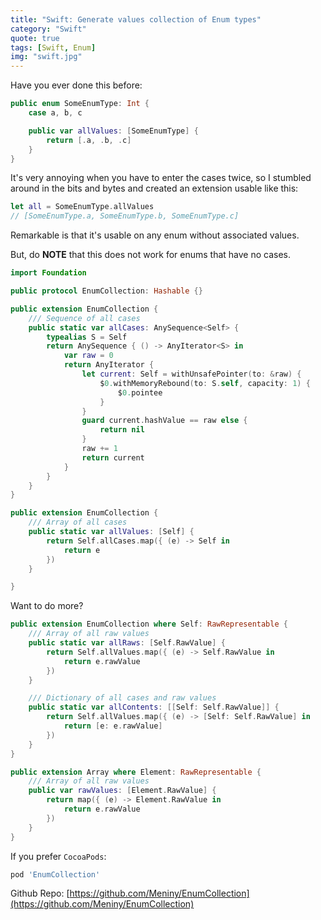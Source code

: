 ```yaml
---
title: "Swift: Generate values collection of Enum types"
category: "Swift"
quote: true
tags: [Swift, Enum]
img: "swift.jpg"
---
```

Have you ever done this before:

```swift
public enum SomeEnumType: Int {
    case a, b, c

    public var allValues: [SomeEnumType] {
        return [.a, .b, .c]
    }
}
```

It's very annoying when you have to enter the cases twice, so I stumbled around in the bits and bytes and created an extension usable like this:

```swift
let all = SomeEnumType.allValues
// [SomeEnumType.a, SomeEnumType.b, SomeEnumType.c]
```

Remarkable is that it's usable on any enum without associated values.

But, do **NOTE** that this does not work for enums that have no cases.

```swift
import Foundation

public protocol EnumCollection: Hashable {}

public extension EnumCollection {
    /// Sequence of all cases
    public static var allCases: AnySequence<Self> {
        typealias S = Self
        return AnySequence { () -> AnyIterator<S> in
            var raw = 0
            return AnyIterator {
                let current: Self = withUnsafePointer(to: &raw) {
                    $0.withMemoryRebound(to: S.self, capacity: 1) {
                        $0.pointee
                    }
                }
                guard current.hashValue == raw else {
                    return nil
                }
                raw += 1
                return current
            }
        }
    }
}

public extension EnumCollection {
    /// Array of all cases
    public static var allValues: [Self] {
        return Self.allCases.map({ (e) -> Self in
            return e
        })
    }

}
```

Want to do more?

```swift
public extension EnumCollection where Self: RawRepresentable {
    /// Array of all raw values
    public static var allRaws: [Self.RawValue] {
        return Self.allValues.map({ (e) -> Self.RawValue in
            return e.rawValue
        })
    }

    /// Dictionary of all cases and raw values
    public static var allContents: [[Self: Self.RawValue]] {
        return Self.allValues.map({ (e) -> [Self: Self.RawValue] in
            return [e: e.rawValue]
        })
    }
}

public extension Array where Element: RawRepresentable {
    /// Array of all raw values
    public var rawValues: [Element.RawValue] {
        return map({ (e) -> Element.RawValue in
            return e.rawValue
        })
    }
}
```

If you prefer `CocoaPods`:

```ruby
pod 'EnumCollection'
```

Github Repo: [https://github.com/Meniny/EnumCollection](https://github.com/Meniny/EnumCollection)
